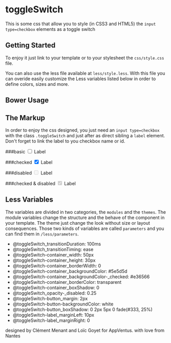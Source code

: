 toggleSwitch
============

This is some css that allow you to style (in CSS3 and HTML5) the `input type=checkbox` elements as a toggle switch

## Getting Started
To enjoy it just link to your template or to your stylesheet the `css/style.css` file.

You can also use the less file available at `less/style.less`. With this file you can overide easily customize the Less variables listed below in order to define colors, sizes and more.

## Bower Usage


## The Markup
In order to enjoy the css designed, you just need an `input type=checkbox` with the class `.toggleSwitch` and just after as direct sibling a `label` element. Don't forget to link the label to you checkbox name or id.

###basic
     <input class="toggleSwitch" id="example-1" type="checkbox"> 
     <label for="example-1">Label</label> 

###checked
     <input class="toggleSwitch" id="example-1" type="checkbox" checked> 
     <label for="example-1">Label</label>

###disabled
     <input class="toggleSwitch" id="example-1" type="checkbox" disabled> 
     <label for="example-1">Label</label>

###checked & disabled
     <input class="toggleSwitch" id="example-1" type="checkbox" disabled checked> 
     <label for="example-1">Label</label>
     
## Less Variables
The variables are divided in two categories, the `modules` and the `themes`. The module variables change the structure and the behave of the component in your template. The theme just change the look without size or layout consequences. Those two kinds of variables are called `parameters` and you can find them in `/less/parameters`.

* @toggleSwitch_transitionDuration: 100ms
* @toggleSwitch_transitionTiming: ease
* @toggleSwitch-container_width: 50px
* @toggleSwitch-container_height: 30px
* @toggleSwitch-container_borderWidth: 0
* @toggleSwitch-container_backgroundColor: #5e5d5d
* @toggleSwitch-container_backgroundColor-_checked: #e36566
* @toggleSwitch-container_borderColor: transparent
* @toggleSwitch-container_boxShadow: 0
* @toggleSwitch_opacity-_disabled: 0.25
* @toggleSwitch-button_margin: 2px
* @toggleSwitch-button-backgroundColor: white
* @toggleSwitch-button_boxShadow: 0 2px 5px 0 fade(#333, 25%)
* @toggleSwitch-label_marginLeft: 10px
* @toggleSwitch-label_marginRight: 0

designed by Clément Menant and Loïc Goyet for AppVentus. with love from Nantes
